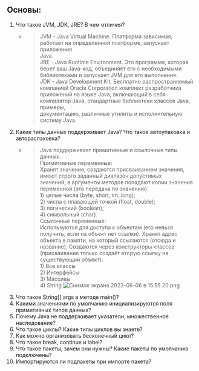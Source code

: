 ## Основы:
1. Что такое ЈѴM, JDK, JRE? В чем отличия?
   * > JVM - Java Virtual Machine. Платформа зависимая, работает на определенной платформе, запускает приложения  
   Java.  
   JRE - Java Runtime Environment. Это программа, которая берет ваш Java-код, объединяет его с необходимыми  
   библиотеками и запускает JVM для его выполнения.  
   JDK - Java Development Kit. Бесплатно распространяемый компанией Oracle Corporation комплект разработчика  
   приложений на языке Java, включающий в себя компилятор Java, стандартные библиотеки классов Java, примеры,  
   документацию, различные утилиты и исполнительную систему Java.
2. Какие типы данных поддерживает Java? Что такое автоупаковка и автораспаковка?
   * > Java поддерживает примитивные и ссылочные типы данных.  
        Примитивные переменные:  
        Хранят значение, создаются присваиванием значения, имеют строго заданный диапазон допустимых  
        значений, в аргументы методов попадают копии значения переменной (это передача по значению).  
         1) целые числа (byte, short, int, long);  
         2) числа с плавающей точкой (float, double);  
         3) логический (boolean);  
         4) символьный (char).  
        Ссылочные переменные:  
        Используются для доступа к объектам (его нельзя получить, если на объект нет ссылки). 
        Хранят адрес объекта в памяти, на который ссылаются (отсюда и название). Создаются через конструкторы классов 
        (присваивание только создаёт вторую ссылку на существующий объект).  
         1) Все классы  
         2) Интерфейсы  
         3) Массивы  
         4) String
         ![Снимок экрана 2023-06-06 в 15.55.20.png](..%2F..%2F..%2F..%2F..%2F..%2F..%2F..%2F..%2F..%2F..%2F..%2F..%2F..%2Fvar%2Ffolders%2Fnx%2F8l1dg2zx4pv37x6jp5zssc940000gn%2FT%2FTemporaryItems%2F%28%D0%94%D0%BE%D0%BA%D1%83%D0%BC%D0%B5%D0%BD%D1%82%20%D1%81%D0%BE%D1%85%D1%80%D0%B0%D0%BD%D1%8F%D0%B5%D1%82%D1%81%D1%8F%20%D0%BF%D1%80%D0%B8%D0%BB%D0%BE%D0%B6%D0%B5%D0%BD%D0%B8%D0%B5%D0%BC%20%C2%ABscreencaptureui%C2%BB%29%2F%D0%A1%D0%BD%D0%B8%D0%BC%D0%BE%D0%BA%20%D1%8D%D0%BA%D1%80%D0%B0%D0%BD%D0%B0%202023-06-06%20%D0%B2%2015.55.20.png)
3. Что такое String[] args в методе main()? 
4. Какими значениями по умолчанию инициализируются поля примитивных типов данных? 
5. Почему Java не поддерживает указатели, множественное наследование? 
6. Что такое циклы? Какие типы циклов вы знаете? 
7. Как можно организовать бесконечный цикл? 
8. Что такое break, continue и label? 
9. Что такое пакеты, зачем они нужны? Какие пакеты по умолчанию подключены? 
10. Импортируются ли подпакеты при импорте пакета?